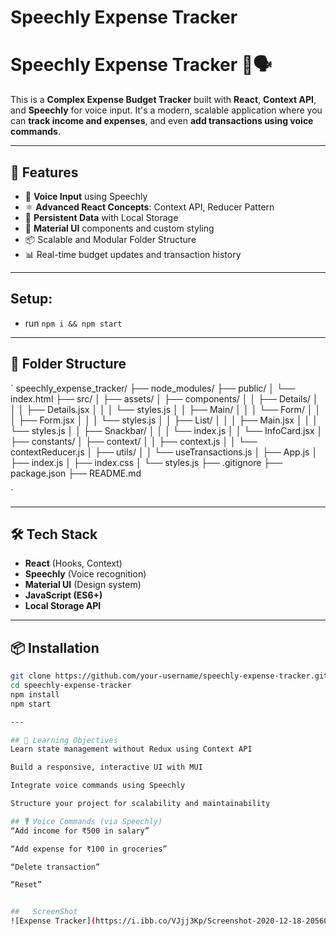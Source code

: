 # Speechly Expense Tracker
# Speechly Expense Tracker 💸🗣️

This is a **Complex Expense Budget Tracker** built with **React**, **Context API**, and **Speechly** for voice input. It's a modern, scalable application where you can **track income and expenses**, and even **add transactions using voice commands**.

---

## 🚀 Features

- 💬 **Voice Input** using Speechly
- ⚛️ **Advanced React Concepts**: Context API, Reducer Pattern
- 💾 **Persistent Data** with Local Storage
- 🎨 **Material UI** components and custom styling
- 📦 Scalable and Modular Folder Structure
- 📊 Real-time budget updates and transaction history

---
## Setup:
- run ```npm i && npm start```
---

## 🧱 Folder Structure
`
speechly_expense_tracker/
├── node_modules/
├── public/
│   └── index.html
├── src/
│   ├── assets/
│   ├── components/
│   │   ├── Details/
│   │   │   ├── Details.jsx
│   │   │   └── styles.js
│   │   ├── Main/
│   │   │   └── Form/
│   │   │       ├── Form.jsx
│   │   │       └── styles.js
│   │   ├── List/
│   │   │   ├── Main.jsx
│   │   │   └── styles.js
│   │   ├── Snackbar/
│   │   │   └── index.js
│   │   └── InfoCard.jsx
│   ├── constants/
│   ├── context/
│   │   ├── context.js
│   │   └── contextReducer.js
│   ├── utils/
│   │   └── useTransactions.js
│   ├── App.js
│   ├── index.js
│   ├── index.css
│   └── styles.js
├── .gitignore
├── package.json
├── README.md

`

---

## 🛠️ Tech Stack

- **React** (Hooks, Context)
- **Speechly** (Voice recognition)
- **Material UI** (Design system)
- **JavaScript (ES6+)**
- **Local Storage API**

---

## 📦 Installation

```bash
git clone https://github.com/your-username/speechly-expense-tracker.git
cd speechly-expense-tracker
npm install
npm start

---

## 🧠 Learning Objectives
Learn state management without Redux using Context API

Build a responsive, interactive UI with MUI

Integrate voice commands using Speechly

Structure your project for scalability and maintainability

## 🎙️ Voice Commands (via Speechly)
“Add income for ₹500 in salary”

“Add expense for ₹100 in groceries”

“Delete transaction”

“Reset”


##   ScreenShot
![Expense Tracker](https://i.ibb.co/VJjj3Kp/Screenshot-2020-12-18-205600.png)


